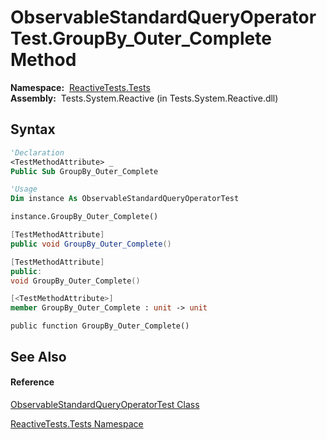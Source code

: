 # ObservableStandardQueryOperatorTest.GroupBy\_Outer\_Complete Method

**Namespace:**  [ReactiveTests.Tests](ReactiveTests.Tests\ReactiveTests.Tests.md)  
**Assembly:**  Tests.System.Reactive (in Tests.System.Reactive.dll)

## Syntax

```vb
'Declaration
<TestMethodAttribute> _
Public Sub GroupBy_Outer_Complete
```

```vb
'Usage
Dim instance As ObservableStandardQueryOperatorTest

instance.GroupBy_Outer_Complete()
```

```csharp
[TestMethodAttribute]
public void GroupBy_Outer_Complete()
```

```c++
[TestMethodAttribute]
public:
void GroupBy_Outer_Complete()
```

```fsharp
[<TestMethodAttribute>]
member GroupBy_Outer_Complete : unit -> unit 
```

```jscript
public function GroupBy_Outer_Complete()
```

## See Also

#### Reference

[ObservableStandardQueryOperatorTest Class](ObservableStandardQueryOperatorTest\ObservableStandardQueryOperatorTest.md)

[ReactiveTests.Tests Namespace](ReactiveTests.Tests\ReactiveTests.Tests.md)




